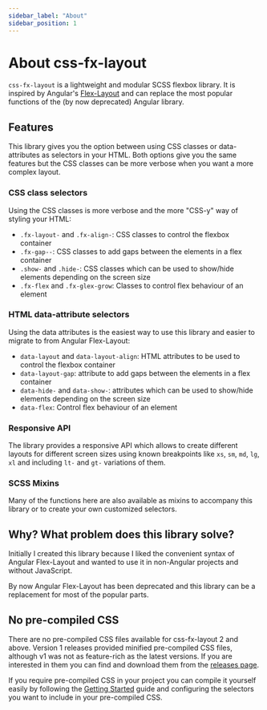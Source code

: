 ```yaml
---
sidebar_label: "About"
sidebar_position: 1
---
```


# About css-fx-layout

`css-fx-layout` is a lightweight and modular SCSS flexbox library. It is inspired by Angular's [Flex-Layout](https://github.com/angular/flex-layout) and can
replace the most popular functions of the (by now deprecated) Angular library.

## Features

This library gives you the option between using CSS classes or data-attributes as selectors in your HTML. Both options give you the same features but the CSS
classes can be more verbose when you want a more complex layout.

### CSS class selectors

Using the CSS classes is more verbose and the more "CSS-y" way of styling your HTML:

* `.fx-layout-` and `.fx-align-`: CSS classes to control the flexbox container
* `.fx-gap--`: CSS classes to add gaps between the elements in a flex container
* `.show-` and `.hide-`: CSS classes which can be used to show/hide elements depending on the screen size
* `.fx-flex` and `.fx-glex-grow`: Classes to control flex behaviour of an element

### HTML data-attribute selectors

Using the data attributes is the easiest way to use this library and easier to migrate to from Angular Flex-Layout:

* `data-layout` and `data-layout-align`: HTML attributes to be used to control the flexbox container
* `data-layout-gap`: attribute to add gaps between the elements in a flex container
* `data-hide-` and `data-show-`: attributes which can be used to show/hide elements depending on the screen size
* `data-flex`: Control flex behaviour of an element

### Responsive API

The library provides a responsive API which allows to create different layouts for different screen sizes using known breakpoints
like `xs`, `sm`, `md`, `lg`, `xl` and including `lt-` and `gt-` variations of them.

### SCSS Mixins

Many of the functions here are also available as mixins to accompany this library or to create your own customized selectors.

## Why? What problem does this library solve?

Initially I created this library because I liked the convenient syntax of Angular Flex-Layout and wanted to use it in non-Angular
projects and without JavaScript.

By now Angular Flex-Layout has been deprecated and this library can be a replacement for most of the popular parts.

## No pre-compiled CSS

There are no pre-compiled CSS files available for css-fx-layout 2 and above.
Version 1 releases provided minified pre-compiled CSS files, although v1 was not as feature-rich as the latest versions. If you are interested in them you can
find and download them from the [releases page](https://github.com/philmtd/css-fx-layout/releases/).

If you require pre-compiled CSS in your project you can compile it yourself easily by following the [Getting Started](./getting-started) guide and configuring the selectors you
want to include in your pre-compiled CSS.